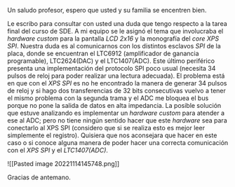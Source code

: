   
Un saludo profesor, espero que usted y su familia se encentren bien.  
  
Le escribo para consultar con usted una duda que tengo respecto a la tarea final del curso de SDE. A mi equipo se le asignó el tema que involucraba el _hardware custom_ para la pantalla _LCD 2x16_ y la monografía del _core XPS SPI_. Nuestra duda es al comunicarnos con los distintos esclavos _SPI_ de la placa, donde se encuentran el LTC6912 (amplificador de ganancia programable), LTC2624(DAC) y el LTC1407(ADC). Este último periférico presenta una implementación del protocolo SPI poco usual (necesita 34 pulsos de reloj para poder realizar una lectura adecuada). El problema está en que con el _XPS SPI_ es no he encontrado la manera de generar 34 pulsos de reloj y si hago dos transferencias de 32 bits consecutivas vuelvo a tener el mismo problema con la segunda trama y el ADC me bloquea el bus porque no pone la salida de datos en alta impedancia. La posible solución que estuve analizando es implementar un _hardware custom_ para atender a ese al ADC; pero no tiene ningún sentido hacer que este _hardware_ sea para conectarlo al XPS SPI (considero que si se realiza esto es mejor leer simplemente el registro). Quisiera que nos aconsejara que hacer en este caso o si conoce alguna manera de poder hacer una correcta comunicación con el _XPS SPI_ y el _LTC1407(ADC)_.  

![[Pasted image 20221114145748.png]]

Gracias de antemano.